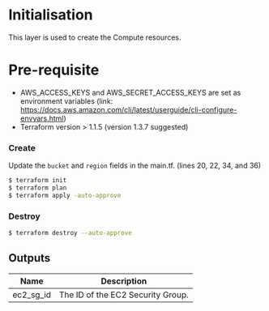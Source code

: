 # Initialisation

This layer is used to create the Compute resources.

# Pre-requisite

- AWS_ACCESS_KEYS and AWS_SECRET_ACCESS_KEYS are set as environment variables (link: https://docs.aws.amazon.com/cli/latest/userguide/cli-configure-envvars.html)
- Terraform version > 1.1.5 (version 1.3.7 suggested)


### Create

Update the `bucket` and `region` fields in the main.tf. (lines 20, 22, 34, and 36)

```bash
$ terraform init
$ terraform plan
$ terraform apply -auto-approve
```

### Destroy

```bash
$ terraform destroy --auto-approve
```

## Outputs

| Name | Description |
|------|-------------|
| ec2\_sg\_id | The ID of the EC2 Security Group. |
